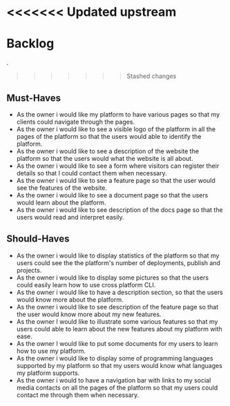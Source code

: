 # <<<<<<< Updated upstream

# Backlog

.

> > > > > > > Stashed changes

## Must-Haves

- As the owner i would like my platform to have various pages so that my clients
  could navigate through the pages.
- As the owner i would like to see a visible logo of the platform in all the
  pages of the platform so that the users would able to identify the platform.
- As the owner i would like to see a description of the website the platform so
  that the users would what the website is all about.
- As the owner i would like to see a form where visitors can register their
  details so that I could contact them when necessary.
- As the owner i would like to see a feature page so that the user would see the
  features of the website.
- As the owner i would like to see a document page so that the users would learn
  about the platform.
- As the owner i would like to see description of the docs page so that the
  users would read and interpret easily.

## Should-Haves

- As the owner i would like to display statistics of the platform so that my
  users could see the the platform's number of deployments, publish and
  projects.
- As the owner i would like to display some pictures so that the users could
  easily learn how to use cross platform CLI.
- As the owner i would like to have a description section, so that the users
  would know more about the platform.
- As the owner i would like to see description of the feature page so that the
  user would know more about my new features.
- As the owner I would like to illustrate some various features so that my users
  could able to learn about the new features about my platform with ease.
- As the owner I would like to put some documents for my users to learn how to
  use my platform.
- As the owner i would like to display some of programming languages supported
  by my platform so that my users would know what languages my platform
  supports.
- As the owner i would to have a navigation bar with links to my social media
  contacts on all the pages of the platform so that my users could contact me
  through them when necessary.
